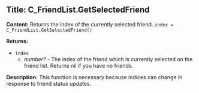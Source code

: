 ## Title: C_FriendList.GetSelectedFriend

**Content:**
Returns the index of the currently selected friend.
`index = C_FriendList.GetSelectedFriend()`

**Returns:**
- `index`
  - *number?* - The index of the friend which is currently selected on the friend list. Returns nil if you have no friends.

**Description:**
This function is necessary because indices can change in response to friend status updates.